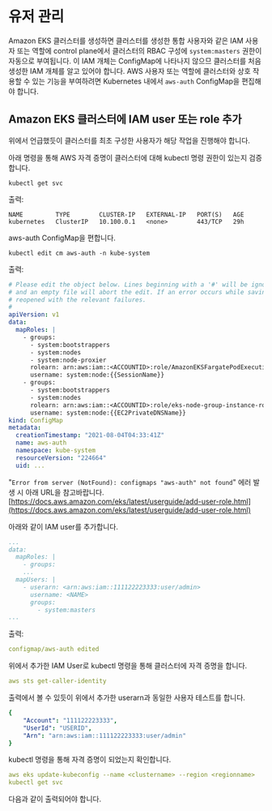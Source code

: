 # 유저 관리

Amazon EKS 클러스터를 생성하면 클러스터를 생성한 통합 사용자와 같은 IAM 사용자 또는 역할에 control plane에서 클러스터의 RBAC 구성에 `system:masters` 권한이 자동으로 부여됩니다. 이 IAM 개체는 ConfigMap에 나타나지 않으므 클러스터를 처음 생성한 IAM 개체를 알고 있어야 합니다. AWS 사용자 또는 역할에 클러스터와 상호 작용할 수 있는 기능을 부여하려면 Kubernetes 내에서 `aws-auth` ConfigMap을 편집해야 합니다.

## Amazon EKS 클러스터에 IAM user 또는 role 추가

위에서 언급했듯이 클러스터를 최초 구성한 사용자가 해당 작업을 진행해야 합니다.

아래 명령을 통해 AWS 자격 증명이 클러스터에 대해 kubectl 명령 권한이 있는지 검증합니다.

```text
kubectl get svc
```

 출력:

```text
NAME         TYPE        CLUSTER-IP   EXTERNAL-IP   PORT(S)   AGE
kubernetes   ClusterIP   10.100.0.1   <none>        443/TCP   29h
```

 aws-auth ConfigMap을 편합니다.

```text
kubectl edit cm aws-auth -n kube-system
```

 출력:

```yaml
# Please edit the object below. Lines beginning with a '#' will be ignored,
# and an empty file will abort the edit. If an error occurs while saving this file will be
# reopened with the relevant failures.
#
apiVersion: v1
data:
  mapRoles: |
    - groups:
      - system:bootstrappers
      - system:nodes
      - system:node-proxier
      rolearn: arn:aws:iam::<ACCOUNTID>:role/AmazonEKSFargatePodExecutionRole
      username: system:node:{{SessionName}}
    - groups:
      - system:bootstrappers
      - system:nodes
      rolearn: arn:aws:iam::<ACCOUNTID>:role/eks-node-group-instance-role-NodeInstanceRole-1K4W0K6FEGRR3
      username: system:node:{{EC2PrivateDNSName}}
kind: ConfigMap
metadata:
  creationTimestamp: "2021-08-04T04:33:41Z"
  name: aws-auth
  namespace: kube-system
  resourceVersion: "224664"
  uid: ...
```

 "`Error from server (NotFound): configmaps "aws-auth" not found`" 에러 발생 시 아래 URL을 참고바랍니다.  
[https://docs.aws.amazon.com/eks/latest/userguide/add-user-role.html](https://docs.aws.amazon.com/eks/latest/userguide/add-user-role.html)

아래와 같이 IAM user를 추가합니다.

```yaml
...
data:
  mapRoles: |
    - groups:
    ...
  mapUsers: |
    - userarn: <arn:aws:iam::111122223333:user/admin>
      username: <NAME>
      groups:
        - system:masters
...
```

 출력:

```yaml
configmap/aws-auth edited
```

 위에서 추가한 IAM User로 kubectl 명령을 통해 클러스터에 자격 증명을 합니다.

```yaml
aws sts get-caller-identity
```

 출력에서 볼 수 있듯이 위에서 추가한 userarn과 동일한 사용자 테스트를 합니다.

```yaml
{
    "Account": "111122223333", 
    "UserId": "USERID", 
    "Arn": "arn:aws:iam::111122223333:user/admin"
}
```

 kubectl 명령을 통해 자격 증명이 되었는지 확인합니다.

```yaml
aws eks update-kubeconfig --name <clustername> --region <regionname>
kubectl get svc
```

 다음과 같이 출력되어야 합니다.

```yaml

```

